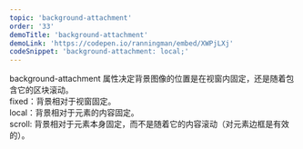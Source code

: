 ```yaml
---
topic: 'background-attachment'
order: '33'
demoTitle: 'background-attachment'
demoLink: 'https://codepen.io/ranningman/embed/XWPjLXj'
codeSnippet: 'background-attachment: local;'
---
```


background-attachment 属性决定背景图像的位置是在视窗内固定，还是随着包含它的区块滚动。
<br />
fixed：背景相对于视窗固定。  
local：背景相对于元素的内容固定。  
scroll: 背景相对于元素本身固定，而不是随着它的内容滚动（对元素边框是有效的）。
